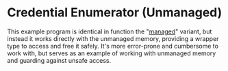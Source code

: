 # Credential Enumerator (Unmanaged)

This example program is identical in function the  "[managed](../credenumeratew_managed)" variant, but instead it works directly with the unmanaged
memory, providing a wrapper type to access and free it safely. It's more error-prone and cumbersome to work with,
but serves as an example of working with unmanaged memory and guarding against unsafe access.
